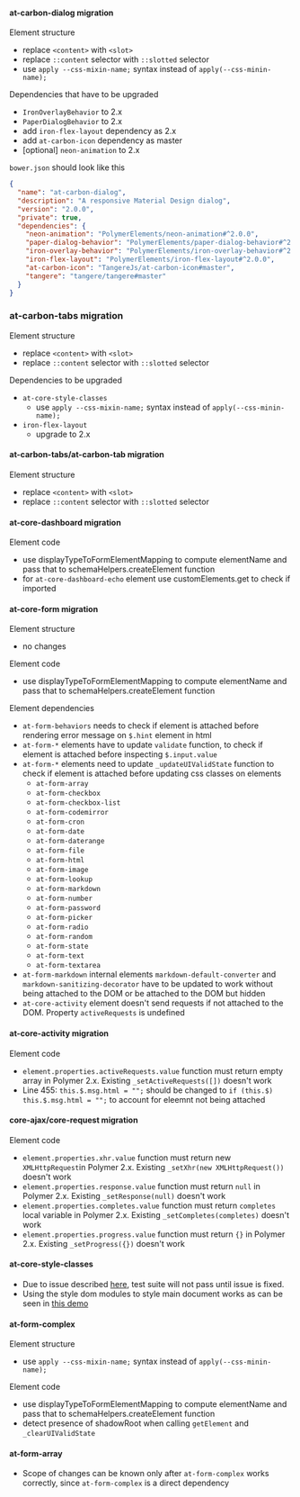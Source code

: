 #### at-carbon-dialog migration
Element structure
- replace `<content>` with `<slot>`
- replace `::content` selector with `::slotted` selector
- use `apply --css-mixin-name;` syntax instead of `apply(--css-minin-name);`

Dependencies that have to be upgraded
- `IronOverlayBehavior` to 2.x
- `PaperDialogBehavior` to 2.x
- add `iron-flex-layout` dependency as 2.x
- add `at-carbon-icon` dependency as master
- [optional] `neon-animation` to 2.x

`bower.json` should look like this
```json
{
  "name": "at-carbon-dialog",
  "description": "A responsive Material Design dialog",
  "version": "2.0.0",
  "private": true,
  "dependencies": {
    "neon-animation": "PolymerElements/neon-animation#^2.0.0",
    "paper-dialog-behavior": "PolymerElements/paper-dialog-behavior#^2.0.0",
    "iron-overlay-behavior": "PolymerElements/iron-overlay-behavior#^2.0.0",
    "iron-flex-layout": "PolymerElements/iron-flex-layout#^2.0.0",
    "at-carbon-icon": "TangereJs/at-carbon-icon#master",
    "tangere": "tangere/tangere#master"
  }
}
```

### at-carbon-tabs migration
Element structure
- replace `<content>` with `<slot>`
- replace `::content` selector with `::slotted` selector

Dependencies to be upgraded
- `at-core-style-classes`
  * use `apply --css-mixin-name;` syntax instead of `apply(--css-minin-name);`
- `iron-flex-layout`
  * upgrade to 2.x

#### at-carbon-tabs/at-carbon-tab  migration
Element structure
- replace `<content>` with `<slot>`
- replace `::content` selector with `::slotted` selector

#### at-core-dashboard migration
Element code
- use displayTypeToFormElementMapping to compute elementName and pass that to schemaHelpers.createElement function
- for `at-core-dashboard-echo` element use customElements.get to check if imported

#### at-core-form migration
Element structure
- no changes

Element code
- use displayTypeToFormElementMapping to compute elementName and pass that to schemaHelpers.createElement function

Element dependencies
- `at-form-behaviors` needs to check if element is attached before rendering error message on `$.hint` element in html
- `at-form-*` elements have to update `validate` function, to check if element is attached before inspecting `$.input.value`
- `at-form-*` elements need to update `_updateUIValidState` function to check if element is attached before updating css classes on elements
  * `at-form-array`
  * `at-form-checkbox`
  * `at-form-checkbox-list`
  * `at-form-codemirror`
  * `at-form-cron`
  * `at-form-date`
  * `at-form-daterange`
  * `at-form-file`
  * `at-form-html`
  * `at-form-image`
  * `at-form-lookup`
  * `at-form-markdown`
  * `at-form-number`
  * `at-form-password`
  * `at-form-picker`
  * `at-form-radio`
  * `at-form-random`
  * `at-form-state`
  * `at-form-text`
  * `at-form-textarea`
- `at-form-markdown` internal elements `markdown-default-converter` and `markdown-sanitizing-decorator` have to be updated to work without being attached to the DOM or be attached to the DOM but hidden
- `at-core-activity` element doesn't send requests if not attached to the DOM. Property `activeRequests` is undefined

#### at-core-activity migration

Element code
- `element.properties.activeRequests.value` function must return empty array in Polymer 2.x. Existing `_setActiveRequests([])` doesn't work
- Line 455: `this.$.msg.html = "";` should be changed to `if (this.$) this.$.msg.html = "";` to account for eleemnt not being attached

#### core-ajax/core-request migration

Element code
- `element.properties.xhr.value` function must return new `XMLHttpRequest`in Polymer 2.x. Existing `_setXhr(new XMLHttpRequest())` doesn't work
- `element.properties.response.value` function must return `null` in Polymer 2.x. Existing `_setResponse(null)` doesn't work
- `element.properties.completes.value` function must return `completes` local variable in Polymer 2.x. Existing `_setCompletes(completes)` doesn't work
- `element.properties.progress.value` function must return `{}` in Polymer 2.x. Existing `_setProgress({})` doesn't work
          
#### at-core-style-classes
- Due to issue described [here](https://github.com/Polymer/polymer/issues/5196), test suite will not pass until issue is fixed. 
- Using the style dom modules to style main document works as can be seen in [this demo](https://github.com/TangereJs/Tangere/blob/master/demo/styling-main-document-with-style-modules.html)

#### at-form-complex
Element structure
- use `apply --css-mixin-name;` syntax instead of `apply(--css-minin-name);`

Element code
- use displayTypeToFormElementMapping to compute elementName and pass that to schemaHelpers.createElement function
- detect presence of shadowRoot when calling `getElement` and `_clearUIValidState`

#### at-form-array
- Scope of changes can be known only after `at-form-complex` works correctly, since `at-form-complex` is a direct dependency
